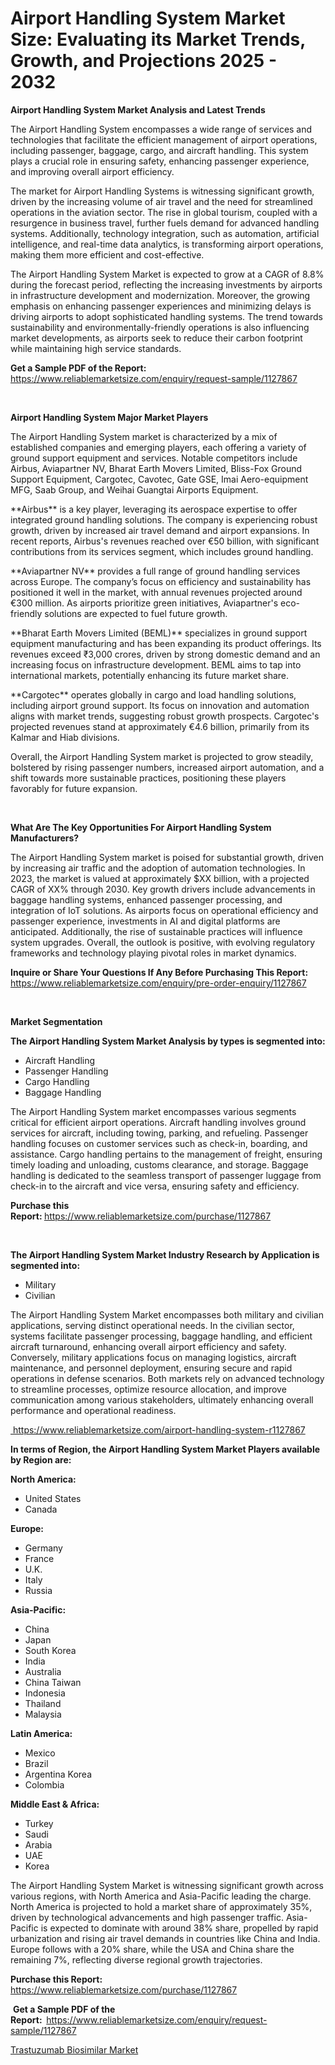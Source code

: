 <p><h1>Airport Handling System Market Size: Evaluating its Market Trends, Growth, and Projections 2025 - 2032</h1></p><p><strong>Airport Handling System Market Analysis and Latest Trends</strong></p>
<p><p>The Airport Handling System encompasses a wide range of services and technologies that facilitate the efficient management of airport operations, including passenger, baggage, cargo, and aircraft handling. This system plays a crucial role in ensuring safety, enhancing passenger experience, and improving overall airport efficiency. </p><p>The market for Airport Handling Systems is witnessing significant growth, driven by the increasing volume of air travel and the need for streamlined operations in the aviation sector. The rise in global tourism, coupled with a resurgence in business travel, further fuels demand for advanced handling systems. Additionally, technology integration, such as automation, artificial intelligence, and real-time data analytics, is transforming airport operations, making them more efficient and cost-effective.</p><p>The Airport Handling System Market is expected to grow at a CAGR of 8.8% during the forecast period, reflecting the increasing investments by airports in infrastructure development and modernization. Moreover, the growing emphasis on enhancing passenger experiences and minimizing delays is driving airports to adopt sophisticated handling systems. The trend towards sustainability and environmentally-friendly operations is also influencing market developments, as airports seek to reduce their carbon footprint while maintaining high service standards.</p></p>
<p><strong>Get a Sample PDF of the Report:&nbsp;</strong> <a href="https://www.reliablemarketsize.com/enquiry/request-sample/1127867?utm_campaign=2941&utm_medium=2&utm_source=Github&utm_content=ia&utm_term=06032025&utm_id=airport-handling-system">https://www.reliablemarketsize.com/enquiry/request-sample/1127867</a></p>
<p>&nbsp;</p>
<p><strong>Airport Handling System Major Market Players</strong></p>
<p><p>The Airport Handling System market is characterized by a mix of established companies and emerging players, each offering a variety of ground support equipment and services. Notable competitors include Airbus, Aviapartner NV, Bharat Earth Movers Limited, Bliss-Fox Ground Support Equipment, Cargotec, Cavotec, Gate GSE, Imai Aero-equipment MFG, Saab Group, and Weihai Guangtai Airports Equipment.</p><p>**Airbus** is a key player, leveraging its aerospace expertise to offer integrated ground handling solutions. The company is experiencing robust growth, driven by increased air travel demand and airport expansions. In recent reports, Airbus's revenues reached over €50 billion, with significant contributions from its services segment, which includes ground handling.</p><p>**Aviapartner NV** provides a full range of ground handling services across Europe. The company’s focus on efficiency and sustainability has positioned it well in the market, with annual revenues projected around €300 million. As airports prioritize green initiatives, Aviapartner's eco-friendly solutions are expected to fuel future growth.</p><p>**Bharat Earth Movers Limited (BEML)** specializes in ground support equipment manufacturing and has been expanding its product offerings. Its revenues exceed ₹3,000 crores, driven by strong domestic demand and an increasing focus on infrastructure development. BEML aims to tap into international markets, potentially enhancing its future market share.</p><p>**Cargotec** operates globally in cargo and load handling solutions, including airport ground support. Its focus on innovation and automation aligns with market trends, suggesting robust growth prospects. Cargotec's projected revenues stand at approximately €4.6 billion, primarily from its Kalmar and Hiab divisions.</p><p>Overall, the Airport Handling System market is projected to grow steadily, bolstered by rising passenger numbers, increased airport automation, and a shift towards more sustainable practices, positioning these players favorably for future expansion.</p></p>
<p>&nbsp;</p>
<p><strong>What Are The Key Opportunities For Airport Handling System Manufacturers?</strong></p>
<p><p>The Airport Handling System market is poised for substantial growth, driven by increasing air traffic and the adoption of automation technologies. In 2023, the market is valued at approximately $XX billion, with a projected CAGR of XX% through 2030. Key growth drivers include advancements in baggage handling systems, enhanced passenger processing, and integration of IoT solutions. As airports focus on operational efficiency and passenger experience, investments in AI and digital platforms are anticipated. Additionally, the rise of sustainable practices will influence system upgrades. Overall, the outlook is positive, with evolving regulatory frameworks and technology playing pivotal roles in market dynamics.</p></p>
<p><strong>Inquire or Share Your Questions If Any Before Purchasing This Report:</strong> <a href="https://www.reliablemarketsize.com/enquiry/pre-order-enquiry/1127867?utm_campaign=2941&utm_medium=2&utm_source=Github&utm_content=ia&utm_term=06032025&utm_id=airport-handling-system">https://www.reliablemarketsize.com/enquiry/pre-order-enquiry/1127867</a></p>
<p>&nbsp;</p>
<p><strong>Market Segmentation</strong></p>
<p><strong>The Airport Handling System Market Analysis by types is segmented into:</strong></p>
<p><ul><li>Aircraft Handling</li><li>Passenger Handling</li><li>Cargo Handling</li><li>Baggage Handling</li></ul></p>
<p><p>The Airport Handling System market encompasses various segments critical for efficient airport operations. Aircraft handling involves ground services for aircraft, including towing, parking, and refueling. Passenger handling focuses on customer services such as check-in, boarding, and assistance. Cargo handling pertains to the management of freight, ensuring timely loading and unloading, customs clearance, and storage. Baggage handling is dedicated to the seamless transport of passenger luggage from check-in to the aircraft and vice versa, ensuring safety and efficiency.</p></p>
<p><strong>Purchase this Report:&nbsp;</strong><a href="https://www.reliablemarketsize.com/purchase/1127867?utm_campaign=2941&utm_medium=2&utm_source=Github&utm_content=ia&utm_term=06032025&utm_id=airport-handling-system">https://www.reliablemarketsize.com/purchase/1127867</a></p>
<p>&nbsp;</p>
<p><strong>The Airport Handling System Market Industry Research by Application is segmented into:</strong></p>
<p><ul><li>Military</li><li>Civilian</li></ul></p>
<p><p>The Airport Handling System Market encompasses both military and civilian applications, serving distinct operational needs. In the civilian sector, systems facilitate passenger processing, baggage handling, and efficient aircraft turnaround, enhancing overall airport efficiency and safety. Conversely, military applications focus on managing logistics, aircraft maintenance, and personnel deployment, ensuring secure and rapid operations in defense scenarios. Both markets rely on advanced technology to streamline processes, optimize resource allocation, and improve communication among various stakeholders, ultimately enhancing overall performance and operational readiness.</p></p>
<p><a href="https://www.reliablemarketsize.com/airport-handling-system-r1127867?utm_campaign=2941&utm_medium=2&utm_source=Github&utm_content=ia&utm_term=06032025&utm_id=airport-handling-system">&nbsp;https://www.reliablemarketsize.com/airport-handling-system-r1127867</a></p>
<p><strong>In terms of Region, the Airport Handling System Market Players available by Region are:</strong></p>
<p>
    <p> <strong> North America: </strong>
        <ul>
            <li>United States</li>
            <li>Canada</li>
        </ul>
        </p> 
    <p> <strong> Europe: </strong>
        <ul>
            <li>Germany</li>
            <li>France</li>
            <li>U.K.</li>
            <li>Italy</li>
            <li>Russia</li>
        </ul>
        </p> 
    <p> <strong> Asia-Pacific: </strong>
        <ul>
            <li>China</li>
            <li>Japan</li>
            <li>South Korea</li>
            <li>India</li>
            <li>Australia</li>
            <li>China Taiwan</li>
            <li>Indonesia</li>
            <li>Thailand</li>
            <li>Malaysia</li>
        </ul>
        </p> 
    <p> <strong> Latin America: </strong>
        <ul>
            <li>Mexico</li>
            <li>Brazil</li>
            <li>Argentina Korea</li>
            <li>Colombia</li>
        </ul>
        </p> 
    <p> <strong> Middle East & Africa: </strong>
        <ul>
            <li>Turkey</li>
            <li>Saudi</li>
            <li>Arabia</li>
            <li>UAE</li>
            <li>Korea</li>
        </ul>
    </p>
    </p>
<p><p>The Airport Handling System Market is witnessing significant growth across various regions, with North America and Asia-Pacific leading the charge. North America is projected to hold a market share of approximately 35%, driven by technological advancements and high passenger traffic. Asia-Pacific is expected to dominate with around 38% share, propelled by rapid urbanization and rising air travel demands in countries like China and India. Europe follows with a 20% share, while the USA and China share the remaining 7%, reflecting diverse regional growth trajectories.</p></p>
<p><strong>Purchase this Report: </strong><a href="https://www.reliablemarketsize.com/purchase/1127867?utm_campaign=2941&utm_medium=2&utm_source=Github&utm_content=ia&utm_term=06032025&utm_id=airport-handling-system">https://www.reliablemarketsize.com/purchase/1127867</a></p>
<p>&nbsp;<strong>Get a Sample PDF of the Report:&nbsp;&nbsp;</strong><a href="https://www.reliablemarketsize.com/enquiry/request-sample/1127867?utm_campaign=2941&utm_medium=2&utm_source=Github&utm_content=ia&utm_term=06032025&utm_id=airport-handling-system">https://www.reliablemarketsize.com/enquiry/request-sample/1127867</a></p>
<p><strong></strong></p>
<p><p><a href="https://github.com/memorirummy/Market-Research-Report-List-1/blob/main/trastuzumab-biosimilar-market.md?utm_campaign=2941&utm_medium=2&utm_source=Github&utm_content=ia&utm_term=06032025&utm_id=airport-handling-system">Trastuzumab Biosimilar Market</a></p></p>